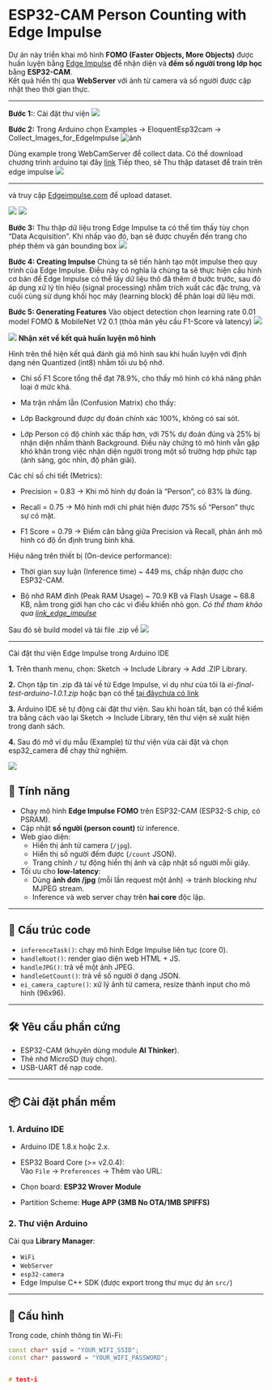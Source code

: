 # ESP32-CAM Person Counting with Edge Impulse 

Dự án này triển khai mô hình **FOMO (Faster Objects, More Objects)** được huấn luyện bằng [Edge Impulse](https://edgeimpulse.com) để nhận diện và **đếm số người trong lớp học** bằng **ESP32-CAM**.  
Kết quả hiển thị qua **WebServer** với ảnh từ camera và số người được cập nhật theo thời gian thực.

---

**Bước 1:**: Cài đặt thư viện
![](D:/PycharmProjects/PythonProject/imagereadme5.png)


**Bước 2:** Trong Arduino chọn Examples -> EloquentEsp32cam -> Collect_Images_for_EdgeImpulse
![ảnh](D:/PycharmProjects/PythonProject/Screenshot2025-09-04210521.png)

Dùng example trong WebCamServer để collect data. Có thể download chương trình arduino tại đây [link](...)
Tiếp theo, sẽ Thu thập dataset để train trên edge impulse ![](D:/PycharmProjects/PythonProject/imagereadme2.png)

---
và truy cập  [Edgeimpulse.com](Edgeimpulse.com) để upload dataset.


![](D:/PycharmProjects/PythonProject/imagereadme3.png)
![](D:/PycharmProjects/PythonProject/imagereadme4.png)

**Bước 3:** Thu thập dữ liệu trong Edge Impulse
ta có thể tìm thấy tùy chọn “Data Acquisition”. Khi nhấp vào đó, bạn sẽ được chuyển đến trang cho phép thêm và gán bounding box
![](D:/PycharmProjects/PythonProject/imagereadme6.png)

**Bước 4: Creating Impulse** 
Chúng ta sẽ tiến hành tạo một impulse theo quy trình của Edge Impulse. Điều này có nghĩa là chúng ta sẽ thực hiện cấu hình cơ bản để Edge Impulse có thể lấy dữ liệu thô đã thêm ở bước trước, sau đó áp dụng xử lý tín hiệu (signal processing) nhằm trích xuất các đặc trưng, và cuối cùng sử dụng khối học máy (learning block) để phân loại dữ liệu mới.

**Bước 5: Generating Features**
Vào object detection chọn learning rate 0.01 model FOMO & MobileNet V2 0.1 (thỏa mãn yêu cầu F1-Score và latency)
![](D:/PycharmProjects/PythonProject/imagereadme7.png)

![](D:/PycharmProjects/PythonProject/imagereadme8.png)
**Nhận xét về kết quả huấn luyện mô hình**

Hình trên thể hiện kết quả đánh giá mô hình sau khi huấn luyện với định dạng nén Quantized (int8) nhằm tối ưu bộ nhớ.

- Chỉ số F1 Score tổng thể đạt 78.9%, cho thấy mô hình có khả năng phân loại ở mức khá.

- Ma trận nhầm lẫn (Confusion Matrix) cho thấy:

- Lớp Background được dự đoán chính xác 100%, không có sai sót.

- Lớp Person có độ chính xác thấp hơn, với 75% dự đoán đúng và 25% bị nhận diện nhầm thành Background. Điều này chứng tỏ mô hình vẫn gặp khó khăn trong việc nhận diện người trong một số trường hợp phức tạp (ánh sáng, góc nhìn, độ phân giải).

Các chỉ số chi tiết (Metrics):

- Precision = 0.83 → Khi mô hình dự đoán là “Person”, có 83% là đúng.

- Recall = 0.75 → Mô hình mới chỉ phát hiện được 75% số “Person” thực sự có mặt.

- F1 Score = 0.79 → Điểm cân bằng giữa Precision và Recall, phản ánh mô hình có độ ổn định trung bình khá.

Hiệu năng trên thiết bị (On-device performance):

- Thời gian suy luận (Inference time) ~ 449 ms, chấp nhận được cho ESP32-CAM.

- Bộ nhớ RAM đỉnh (Peak RAM Usage) ~ 70.9 KB và Flash Usage ~ 68.8 KB, nằm trong giới hạn cho các vi điều khiển nhỏ gọn.
*Có thể tham khảo qua [link_edge_impulse](https://studio.edgeimpulse.com/public/770874/live)*

Sau đó sẽ build model và tải file .zip về
![](D:/PycharmProjects/PythonProject/imagereadmi9.png)

---
Cài đặt thư viện Edge Impulse trong Arduino IDE



**1.** Trên thanh menu, chọn:
Sketch → Include Library → Add .ZIP Library.

**2.** Chọn tập tin .zip đã tải về từ Edge Impulse, ví dụ như của tôi là 
*ei-final-test-arduino-1.0.1.zip* hoặc bạn có thể [tại đâychưa có link](...)

**3.** Arduino IDE sẽ tự động cài đặt thư viện. Sau khi hoàn tất, bạn có thể kiểm tra bằng cách vào lại Sketch → Include Library, tên thư viện sẽ xuất hiện trong danh sách.

**4.** Sau đó mở ví dụ mẫu (Example) từ thư viện vừa cài đặt và chọn esp32_camera để chạy thử nghiệm.

![](D:/PycharmProjects/PythonProject/imagereadme11.png)



## 🚀 Tính năng
- Chạy mô hình **Edge Impulse FOMO** trên ESP32-CAM (ESP32-S chip, có PSRAM).
- Cập nhật **số người (person count)** từ inference.
- Web giao diện:
  - Hiển thị ảnh từ camera (`/jpg`).
  - Hiển thị số người đếm được (`/count` JSON).
  - Trang chính `/` tự động hiển thị ảnh và cập nhật số người mỗi giây.
- Tối ưu cho **low-latency**:
  - Dùng **ảnh đơn /jpg** (mỗi lần request một ảnh) → tránh blocking như MJPEG stream.
  - Inference và web server chạy trên **hai core** độc lập.

---

## 📂 Cấu trúc code
- `inferenceTask()`: chạy mô hình Edge Impulse liên tục (core 0).
- `handleRoot()`: render giao diện web HTML + JS.
- `handleJPG()`: trả về một ảnh JPEG.
- `handleGetCount()`: trả về số người ở dạng JSON.
- `ei_camera_capture()`: xử lý ảnh từ camera, resize thành input cho mô hình (96x96).

---

## 🛠 Yêu cầu phần cứng
- ESP32-CAM (khuyên dùng module **AI Thinker**).
- Thẻ nhớ MicroSD (tuỳ chọn).
- USB-UART để nạp code.

---

## 📦 Cài đặt phần mềm

### 1. Arduino IDE
- Arduino IDE 1.8.x hoặc 2.x.
- ESP32 Board Core (>= v2.0.4):  
  Vào `File` → `Preferences` → Thêm vào URL:  

- Chọn board: **ESP32 Wrover Module**  
- Partition Scheme: **Huge APP (3MB No OTA/1MB SPIFFS)**

### 2. Thư viện Arduino
Cài qua **Library Manager**:
- `WiFi`
- `WebServer`
- `esp32-camera`
- Edge Impulse C++ SDK (được export trong thư mục dự án `src/`)

---

## 🔧 Cấu hình
Trong code, chỉnh thông tin Wi-Fi:
```cpp
const char* ssid = "YOUR_WIFI_SSID";
const char* password = "YOUR_WIFI_PASSWORD";


#   t e s t - i  
 